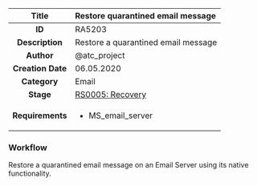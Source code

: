 | Title                       | Restore quarantined email message         |
|:---------------------------:|:--------------------|
| **ID**                      | RA5203            |
| **Description**             | Restore a quarantined email message   |
| **Author**                  | @atc_project        |
| **Creation Date**           | 06.05.2020 |
| **Category**                | Email      |
| **Stage**                   |[RS0005: Recovery](../Response_Stages/RS0005.md)| 
| **Requirements** |<ul><li>MS_email_server</li></ul>|

### Workflow

Restore a quarantined email message on an Email Server using its native functionality.  
